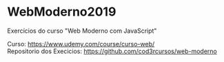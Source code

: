 # WebModerno2019
Exercícios do curso "Web Moderno com JavaScript"


Curso: https://www.udemy.com/course/curso-web/  
Repositorio dos Execicios: https://github.com/cod3rcursos/web-moderno
